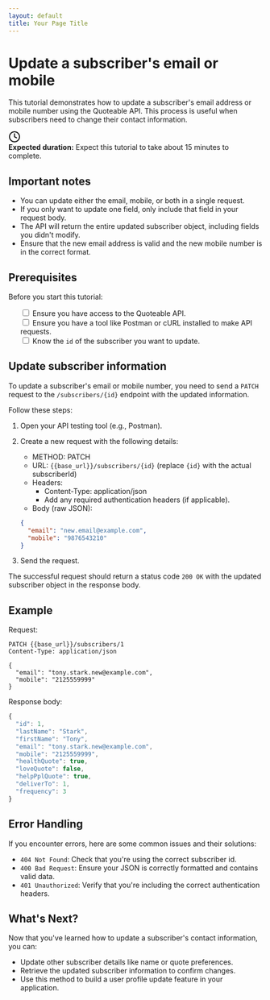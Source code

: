```yaml
---
layout: default
title: Your Page Title
---
```


# Update a subscriber's email or mobile

This tutorial demonstrates how to update a subscriber's email address or mobile number using the Quoteable API. This process is useful when subscribers need to change their contact information.

<div class="tutorial-duration">
  <div class="icon-container">
    <svg xmlns="http://www.w3.org/2000/svg" width="24" height="24" viewBox="0 0 24 24" fill="none" stroke="currentColor" stroke-width="2" stroke-linecap="round" stroke-linejoin="round">
      <circle cx="12" cy="12" r="10"></circle>
      <polyline points="12 6 12 12 16 14"></polyline>
    </svg>
  </div>
  <div class="duration-text"><strong>Expected duration:</strong> Expect this tutorial to take about 15 minutes to complete.</div>
</div>

## Important notes

- You can update either the email, mobile, or both in a single request.
- If you only want to update one field, only include that field in your request body.
- The API will return the entire updated subscriber object, including fields you didn't modify.
- Ensure that the new email address is valid and the new mobile number is in the correct format.

## Prerequisites

Before you start this tutorial:

<ul class="checkbox-list" style="list-style-type: none;">
  <li style="list-style-type: none;"><input type="checkbox"> Ensure you have access to the Quoteable API.</li>
  <li style="list-style-type: none;"><input type="checkbox"> Ensure you have a tool like Postman or cURL installed to make API requests.</li>
  <li style="list-style-type: none;"><input type="checkbox"> Know the <code>id</code> of the subscriber you want to update.</li>
</ul>

## Update subscriber information

To update a subscriber's email or mobile number, you need to send a `PATCH` request to the `/subscribers/{id}` endpoint with the updated information.

Follow these steps:

1. Open your API testing tool (e.g., Postman).
2. Create a new request with the following details:
    - METHOD: PATCH
    - URL: `{{base_url}}/subscribers/{id}` (replace `{id}` with the actual subscriberId)
    - Headers:
        - Content-Type: application/json
        - Add any required authentication headers (if applicable).
    - Body (raw JSON):

    ```json
    {
      "email": "new.email@example.com",
      "mobile": "9876543210"
    }
    ```

3. Send the request.

The successful request should return a status code `200 OK` with the updated subscriber object in the response body.

## Example

Request:

```http
PATCH {{base_url}}/subscribers/1
Content-Type: application/json

{
  "email": "tony.stark.new@example.com",
  "mobile": "2125559999"
}
```

Response body:

```js
{
  "id": 1,
  "lastName": "Stark",
  "firstName": "Tony",
  "email": "tony.stark.new@example.com",
  "mobile": "2125559999",
  "healthQuote": true,
  "loveQuote": false,
  "helpPplQuote": true,
  "deliverTo": 1,
  "frequency": 3
}
```

## Error Handling

If you encounter errors, here are some common issues and their solutions:

- `404 Not Found`: Check that you're using the correct subscriber id.
- `400 Bad Request`: Ensure your JSON is correctly formatted and contains valid data.
- `401 Unauthorized`: Verify that you're including the correct authentication headers.

## What's Next?

Now that you've learned how to update a subscriber's contact information, you can:

- Update other subscriber details like name or quote preferences.
- Retrieve the updated subscriber information to confirm changes.
- Use this method to build a user profile update feature in your application.
